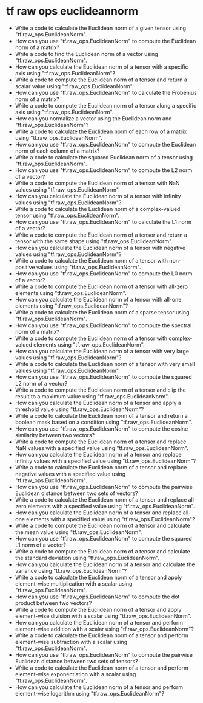 # tf raw ops euclideannorm

- Write a code to calculate the Euclidean norm of a given tensor using "tf.raw_ops.EuclideanNorm".
- How can you use "tf.raw_ops.EuclideanNorm" to compute the Euclidean norm of a matrix?
- Write a code to find the Euclidean norm of a vector using "tf.raw_ops.EuclideanNorm".
- How can you calculate the Euclidean norm of a tensor with a specific axis using "tf.raw_ops.EuclideanNorm"?
- Write a code to compute the Euclidean norm of a tensor and return a scalar value using "tf.raw_ops.EuclideanNorm".
- How can you use "tf.raw_ops.EuclideanNorm" to calculate the Frobenius norm of a matrix?
- Write a code to compute the Euclidean norm of a tensor along a specific axis using "tf.raw_ops.EuclideanNorm".
- How can you normalize a vector using the Euclidean norm and "tf.raw_ops.EuclideanNorm"?
- Write a code to calculate the Euclidean norm of each row of a matrix using "tf.raw_ops.EuclideanNorm".
- How can you use "tf.raw_ops.EuclideanNorm" to compute the Euclidean norm of each column of a matrix?
- Write a code to calculate the squared Euclidean norm of a tensor using "tf.raw_ops.EuclideanNorm".
- How can you use "tf.raw_ops.EuclideanNorm" to compute the L2 norm of a vector?
- Write a code to compute the Euclidean norm of a tensor with NaN values using "tf.raw_ops.EuclideanNorm".
- How can you calculate the Euclidean norm of a tensor with infinity values using "tf.raw_ops.EuclideanNorm"?
- Write a code to calculate the Euclidean norm of a complex-valued tensor using "tf.raw_ops.EuclideanNorm".
- How can you use "tf.raw_ops.EuclideanNorm" to calculate the L1 norm of a vector?
- Write a code to compute the Euclidean norm of a tensor and return a tensor with the same shape using "tf.raw_ops.EuclideanNorm".
- How can you calculate the Euclidean norm of a tensor with negative values using "tf.raw_ops.EuclideanNorm"?
- Write a code to calculate the Euclidean norm of a tensor with non-positive values using "tf.raw_ops.EuclideanNorm".
- How can you use "tf.raw_ops.EuclideanNorm" to compute the L0 norm of a vector?
- Write a code to compute the Euclidean norm of a tensor with all-zero elements using "tf.raw_ops.EuclideanNorm".
- How can you calculate the Euclidean norm of a tensor with all-one elements using "tf.raw_ops.EuclideanNorm"?
- Write a code to calculate the Euclidean norm of a sparse tensor using "tf.raw_ops.EuclideanNorm".
- How can you use "tf.raw_ops.EuclideanNorm" to compute the spectral norm of a matrix?
- Write a code to compute the Euclidean norm of a tensor with complex-valued elements using "tf.raw_ops.EuclideanNorm".
- How can you calculate the Euclidean norm of a tensor with very large values using "tf.raw_ops.EuclideanNorm"?
- Write a code to calculate the Euclidean norm of a tensor with very small values using "tf.raw_ops.EuclideanNorm".
- How can you use "tf.raw_ops.EuclideanNorm" to compute the squared L2 norm of a vector?
- Write a code to compute the Euclidean norm of a tensor and clip the result to a maximum value using "tf.raw_ops.EuclideanNorm".
- How can you calculate the Euclidean norm of a tensor and apply a threshold value using "tf.raw_ops.EuclideanNorm"?
- Write a code to calculate the Euclidean norm of a tensor and return a boolean mask based on a condition using "tf.raw_ops.EuclideanNorm".
- How can you use "tf.raw_ops.EuclideanNorm" to compute the cosine similarity between two vectors?
- Write a code to compute the Euclidean norm of a tensor and replace NaN values with a specified value using "tf.raw_ops.EuclideanNorm".
- How can you calculate the Euclidean norm of a tensor and replace infinity values with a specified value using "tf.raw_ops.EuclideanNorm"?
- Write a code to calculate the Euclidean norm of a tensor and replace negative values with a specified value using "tf.raw_ops.EuclideanNorm".
- How can you use "tf.raw_ops.EuclideanNorm" to compute the pairwise Euclidean distance between two sets of vectors?
- Write a code to calculate the Euclidean norm of a tensor and replace all-zero elements with a specified value using "tf.raw_ops.EuclideanNorm".
- How can you calculate the Euclidean norm of a tensor and replace all-one elements with a specified value using "tf.raw_ops.EuclideanNorm"?
- Write a code to compute the Euclidean norm of a tensor and calculate the mean value using "tf.raw_ops.EuclideanNorm".
- How can you use "tf.raw_ops.EuclideanNorm" to compute the squared L1 norm of a vector?
- Write a code to compute the Euclidean norm of a tensor and calculate the standard deviation using "tf.raw_ops.EuclideanNorm".
- How can you calculate the Euclidean norm of a tensor and calculate the variance using "tf.raw_ops.EuclideanNorm"?
- Write a code to calculate the Euclidean norm of a tensor and apply element-wise multiplication with a scalar using "tf.raw_ops.EuclideanNorm".
- How can you use "tf.raw_ops.EuclideanNorm" to compute the dot product between two vectors?
- Write a code to compute the Euclidean norm of a tensor and apply element-wise division with a scalar using "tf.raw_ops.EuclideanNorm".
- How can you calculate the Euclidean norm of a tensor and perform element-wise addition with a scalar using "tf.raw_ops.EuclideanNorm"?
- Write a code to calculate the Euclidean norm of a tensor and perform element-wise subtraction with a scalar using "tf.raw_ops.EuclideanNorm".
- How can you use "tf.raw_ops.EuclideanNorm" to compute the pairwise Euclidean distance between two sets of tensors?
- Write a code to calculate the Euclidean norm of a tensor and perform element-wise exponentiation with a scalar using "tf.raw_ops.EuclideanNorm".
- How can you calculate the Euclidean norm of a tensor and perform element-wise logarithm using "tf.raw_ops.EuclideanNorm"?